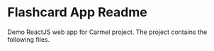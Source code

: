 # Flashcard App Readme
Demo ReactJS web app for Carmel project. The project contains the following files.